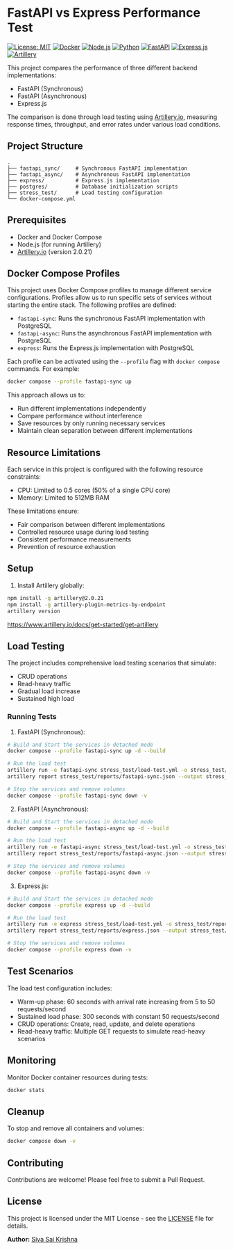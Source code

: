 # FastAPI vs Express Performance Test

[![License: MIT](https://img.shields.io/badge/License-MIT-yellow.svg)](https://opensource.org/licenses/MIT)
[![Docker](https://img.shields.io/badge/docker-%230db7ed.svg?style=flat&logo=docker&logoColor=white)](https://www.docker.com/)
[![Node.js](https://img.shields.io/badge/Node.js-339933?style=flat&logo=nodedotjs&logoColor=white)](https://nodejs.org)
[![Python](https://img.shields.io/badge/Python-3776AB?style=flat&logo=python&logoColor=white)](https://www.python.org)
[![FastAPI](https://img.shields.io/badge/FastAPI-005571?style=flat&logo=fastapi)](https://fastapi.tiangolo.com)
[![Express.js](https://img.shields.io/badge/Express.js-000000?style=flat&logo=express&logoColor=white)](https://expressjs.com)
[![Artillery](https://img.shields.io/badge/Artillery-2.0.21-FF0000?style=flat&logo=artillery&logoColor=white)](https://artillery.io)

This project compares the performance of three different backend implementations:
- FastAPI (Synchronous)
- FastAPI (Asynchronous)
- Express.js

The comparison is done through load testing using [Artillery.io](https://www.artillery.io/), measuring response times, throughput, and error rates under various load conditions.

## Project Structure

```
.
├── fastapi_sync/     # Synchronous FastAPI implementation
├── fastapi_async/    # Asynchronous FastAPI implementation
├── express/          # Express.js implementation
├── postgres/         # Database initialization scripts
├── stress_test/      # Load testing configuration
└── docker-compose.yml
```

## Prerequisites

- Docker and Docker Compose
- Node.js (for running Artillery)
- [Artillery.io](Artillery.io) (version 2.0.21)

## Docker Compose Profiles

This project uses Docker Compose profiles to manage different service configurations. Profiles allow us to run specific sets of services without starting the entire stack. The following profiles are defined:

- `fastapi-sync`: Runs the synchronous FastAPI implementation with PostgreSQL
- `fastapi-async`: Runs the asynchronous FastAPI implementation with PostgreSQL
- `express`: Runs the Express.js implementation with PostgreSQL

Each profile can be activated using the `--profile` flag with `docker compose` commands. For example:
```bash
docker compose --profile fastapi-sync up
```

This approach allows us to:
- Run different implementations independently
- Compare performance without interference
- Save resources by only running necessary services
- Maintain clean separation between different implementations

## Resource Limitations

Each service in this project is configured with the following resource constraints:
- CPU: Limited to 0.5 cores (50% of a single CPU core)
- Memory: Limited to 512MB RAM

These limitations ensure:
- Fair comparison between different implementations
- Controlled resource usage during load testing
- Consistent performance measurements
- Prevention of resource exhaustion

## Setup

1. Install Artillery globally:
```bash
npm install -g artillery@2.0.21
npm install -g artillery-plugin-metrics-by-endpoint
artillery version 
```

https://www.artillery.io/docs/get-started/get-artillery

## Load Testing

The project includes comprehensive load testing scenarios that simulate:
- CRUD operations
- Read-heavy traffic
- Gradual load increase
- Sustained high load

### Running Tests

1. FastAPI (Synchronous):
```bash
# Build and Start the services in detached mode
docker compose --profile fastapi-sync up -d --build

# Run the load test
artillery run -e fastapi-sync stress_test/load-test.yml -o stress_test/reports/fastapi-sync.json
artillery report stress_test/reports/fastapi-sync.json --output stress_test/reports/fastapi-sync-report.html

# Stop the services and remove volumes
docker compose --profile fastapi-sync down -v
```

2. FastAPI (Asynchronous):
```bash
# Build and Start the services in detached mode
docker compose --profile fastapi-async up -d --build

# Run the load test
artillery run -e fastapi-async stress_test/load-test.yml -o stress_test/reports/fastapi-async.json
artillery report stress_test/reports/fastapi-async.json --output stress_test/reports/fastapi-async-report.html

# Stop the services and remove volumes
docker compose --profile fastapi-async down -v
```

3. Express.js:
```bash
# Build and Start the services in detached mode
docker compose --profile express up -d --build

# Run the load test
artillery run -e express stress_test/load-test.yml -o stress_test/reports/express.json
artillery report stress_test/reports/express.json --output stress_test/reports/express-report.html

# Stop the services and remove volumes
docker compose --profile express down -v
```

## Test Scenarios

The load test configuration includes:
- Warm-up phase: 60 seconds with arrival rate increasing from 5 to 50 requests/second
- Sustained load phase: 300 seconds with constant 50 requests/second
- CRUD operations: Create, read, update, and delete operations
- Read-heavy traffic: Multiple GET requests to simulate read-heavy scenarios

## Monitoring

Monitor Docker container resources during tests:
```bash
docker stats
```

## Cleanup

To stop and remove all containers and volumes:
```bash
docker compose down -v
```

## Contributing

Contributions are welcome! Please feel free to submit a Pull Request.

## License

This project is licensed under the MIT License - see the [LICENSE](LICENSE) file for details.

**Author:** [Siva Sai Krishna](https://github.com/ysskrishna)